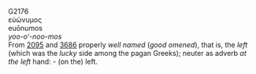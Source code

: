 G2176  
εὐώνυμος  
euōnumos  
*yoo-o‘-noo-mos*  
From [2095](g2095) and [3686](g3686) properly *well* *named* (*good*
*omened*), that is, the *left* (which was the *lucky* side among the
pagan Greeks); neuter as adverb *at* *the* *left* hand: - (on the)
left.  
